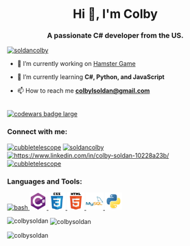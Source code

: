 <h1 align="center">Hi 👋, I'm Colby</h1>
<h3 align="center">A passionate C# developer from the US.</h3>

<p align="left"> <a href="https://twitter.com/soldancolby" target="blank"><img src="https://img.shields.io/twitter/follow/soldancolby?logo=twitter&style=for-the-badge" alt="soldancolby" /></a> </p>

- 🔭 I’m currently working on [Hamster Game](https://github.com/colbysoldan/HamsterAdventure)

- 🌱 I’m currently learning **C#, Python, and JavaScript**

- 📫 How to reach me **colbylsoldan@gmail.com**

<br>
<a target="_blank" href="https://www.codewars.com/r/C6HkBg"><img src="https://www.codewars.com/users/colbysoldan/badges/small" alt="codewars badge large" /></a>
<br>

<h3 align="left">Connect with me:</h3>
<p align="left">
<a href="https://codepen.io/cubbletelescope" target="blank"><img align="center" src="https://raw.githubusercontent.com/rahuldkjain/github-profile-readme-generator/master/src/images/icons/Social/codepen.svg" alt="cubbletelescope" height="30" width="40" /></a>
<a href="https://twitter.com/soldancolby" target="blank"><img align="center" src="https://raw.githubusercontent.com/rahuldkjain/github-profile-readme-generator/master/src/images/icons/Social/twitter.svg" alt="soldancolby" height="30" width="40" /></a>
<a href="https://linkedin.com/in/https://www.linkedin.com/in/colby-soldan-10228a23b/" target="blank"><img align="center" src="https://raw.githubusercontent.com/rahuldkjain/github-profile-readme-generator/master/src/images/icons/Social/linked-in-alt.svg" alt="https://www.linkedin.com/in/colby-soldan-10228a23b/" height="30" width="40" /></a>
<a href="https://instagram.com/cubbletelescope" target="blank"><img align="center" src="https://raw.githubusercontent.com/rahuldkjain/github-profile-readme-generator/master/src/images/icons/Social/instagram.svg" alt="cubbletelescope" height="30" width="40" /></a>
</p>

<h3 align="left">Languages and Tools:</h3>
<p align="left"> <a href="https://www.gnu.org/software/bash/" target="_blank" rel="noreferrer"> <img src="https://www.vectorlogo.zone/logos/gnu_bash/gnu_bash-icon.svg" alt="bash" width="40" height="40"/> </a> <a href="https://www.w3schools.com/cs/" target="_blank" rel="noreferrer"> <img src="https://raw.githubusercontent.com/devicons/devicon/master/icons/csharp/csharp-original.svg" alt="csharp" width="40" height="40"/> </a> <a href="https://www.w3schools.com/css/" target="_blank" rel="noreferrer"> <img src="https://raw.githubusercontent.com/devicons/devicon/master/icons/css3/css3-original-wordmark.svg" alt="css3" width="40" height="40"/> </a> <a href="https://www.w3.org/html/" target="_blank" rel="noreferrer"> <img src="https://raw.githubusercontent.com/devicons/devicon/master/icons/html5/html5-original-wordmark.svg" alt="html5" width="40" height="40"/> </a> <a href="https://www.mysql.com/" target="_blank" rel="noreferrer"> <img src="https://raw.githubusercontent.com/devicons/devicon/master/icons/mysql/mysql-original-wordmark.svg" alt="mysql" width="40" height="40"/> </a> <a href="https://www.python.org" target="_blank" rel="noreferrer"> <img src="https://raw.githubusercontent.com/devicons/devicon/master/icons/python/python-original.svg" alt="python" width="40" height="40"/> </a> </p>

<p><img align="left" src="https://github-readme-stats.vercel.app/api/top-langs?username=colbysoldan&show_icons=true&locale=en&layout=compact" alt="colbysoldan" /></p>

<p>&nbsp;<img align="center" src="https://github-readme-stats.vercel.app/api?username=colbysoldan&show_icons=true&locale=en" alt="colbysoldan" /></p>

<p><img align="center" src="https://github-readme-streak-stats.herokuapp.com/?user=colbysoldan&" alt="colbysoldan" /></p>
